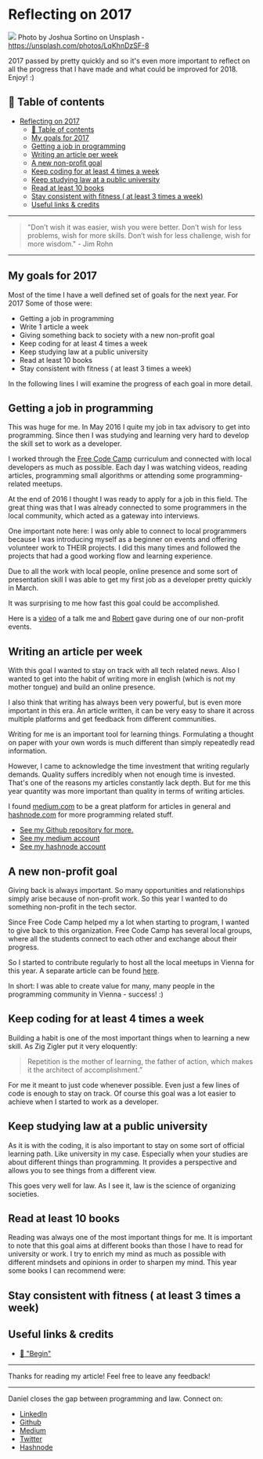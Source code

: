 # Reflecting on 2017
[<img src="https://images.unsplash.com/photo-1488229297570-58520851e868?auto=format&fit=crop&w=1498&q=80">](
https://unsplash.com/photos/LqKhnDzSF-8)
Photo by Joshua Sortino on Unsplash - https://unsplash.com/photos/LqKhnDzSF-8

2017 passed by pretty quickly and so it's even more important to reflect on all the progress that I have made and what could be improved for 2018. 
Enjoy! :) 


## 📄 Table of contents
<!-- TOC -->

- [Reflecting on 2017](#reflecting-on-2017)
  - [📄 Table of contents](#📄-table-of-contents)
  - [My goals for 2017](#my-goals-for-2017)
  - [Getting a job in programming](#getting-a-job-in-programming)
  - [Writing an article per week](#writing-an-article-per-week)
  - [A new non-profit goal](#a-new-non-profit-goal)
  - [Keep coding for at least 4 times a week](#keep-coding-for-at-least-4-times-a-week)
  - [Keep studying law at a public university](#keep-studying-law-at-a-public-university)
  - [Read at least 10 books](#read-at-least-10-books)
  - [Stay consistent with fitness ( at least 3 times a week)](#stay-consistent-with-fitness--at-least-3-times-a-week)
  - [Useful links & credits](#useful-links--credits)

<!-- /TOC -->

---
>"Don’t wish it was easier, wish you were better. Don’t wish for less problems, wish for more skills. Don’t wish for less challenge, wish for more wisdom." - Jim Rohn
---

## My goals for 2017

Most of the time I have a well defined set of goals for the next year. For 2017 Some of those were: 
- Getting a job in programming
- Write 1 article a week
- Giving something back to society with a new non-profit goal
- Keep coding for at least 4 times a week
- Keep studying law at a public university
- Read at least 10 books
- Stay consistent with fitness ( at least 3 times a week)

In the following lines I will examine the progress of each goal in more detail.

## Getting a job in programming

This was huge for me. In May 2016 I quite my job in tax advisory to get into programming. Since then I was studying and learning very hard to develop the skill set to work as a developer. 

I worked through the [Free Code Camp](https://www.freecodecamp.org/) curriculum and connected with local developers as much as possible. Each day I was watching videos, reading articles, programming small algorithms or attending some programming-related meetups. 

At the end of 2016 I thought I was ready to apply for a job in this field. The great thing was that I was already connected to some programmers in the local community, which acted as a gateway into interviews. 

One important note here: I was only able to connect to local programmers because I was introducing myself as a beginner on events and offering volunteer work to THEIR projects. I did this many times and followed the projects that had a good working flow and learning experience. 

Due to all the work with local people, online presence and some sort of presentation skill I was able to get my first job as a developer pretty quickly in March. 

It was surprising to me how fast this goal could be accomplished. 

Here is a [video](https://pusher.com/sessions/meetup/freecodecamp-vienna/from-self-taught-programmer-to-job) of a talk me and [Robert](http://rob.ee/) gave during one of our non-profit events.

## Writing an article per week

With this goal I wanted to stay on track with all tech related news. Also I wanted to get into the habit of writing more in english (which is not my mother tongue) and build an online presence. 

I also think that writing has always been very powerful, but is even more important in this era. An article written, it can be very easy to share it across multiple platforms and get feedback from different communities. 

Writing for me is an important tool for learning things. Formulating a thought on paper with your own words is much different than simply repeatedly read information. 

However, I came to acknowledge the time investment that writing regularly demands. Quality suffers incredibly when not enough time is invested. That's one of the reasons my articles constantly lack depth. But for me this year quantity was more important than quality in terms of writing articles.

I found [medium.com](https://medium.com/@ddcreationstudi) to be a great platform for articles in general and [hashnode.com](https://hashnode.com/@DDCreationStudio) for more programming related stuff.

- [See my Github repository for more.](https://github.com/DDCreationStudios/Writing)
- [See my medium account](https://medium.com/@ddcreationstudi)
- [See my hashnode account](https://hashnode.com/@DDCreationStudio)

## A new non-profit goal

Giving back is always important. So many opportunities and relationships simply arise because of non-profit work. 
So this year I wanted to do something non-profit in the tech sector.

Since Free Code Camp helped my a lot when starting to program, I wanted to give back to this organization. Free Code Camp has several local groups, where all the students connect to each other and exchange about their progress.

So I started to contribute regularly to host all the local meetups in Vienna for this year. A separate article can be found [here](https://medium.com/@ddcreationstudi/reflecting-on-hosting-meetups-in-2017-5d28d1db074d).

In short: I was able to create value for many, many people in the programming community in Vienna - success! :) 

## Keep coding for at least 4 times a week

Building a habit is one of the most important things when to learning a new skill. As Zig Zigler put it very eloquently:

> Repetition is the mother of learning, the father of action, which makes it the architect of accomplishment.”

For me it meant to just code whenever possible. Even just a few lines of code is enough to stay on track. Of course this goal was a lot easier to achieve when I started to work as a developer. 

## Keep studying law at a public university

As it is with the coding, it is also important to stay on some sort of official learning path. Like university in my case. Especially when your studies are about different things than programming. It provides a perspective and allows you to see things from a different view. 

This goes very well for law. As I see it, law is the science of organizing societies. 


## Read at least 10 books 

Reading was always one of the most important things for me. It is important to note that this goal aims at different books than those I have to read for university or work. I try to enrich my mind as much as possible with different mindsets and opinions in order to sharpen my mind.
This year some books I can recommend were:



## Stay consistent with fitness ( at least 3 times a week)




## Useful links & credits
- [📄 "Begin"](afgafgadgads)

---

Thanks for reading my article! Feel free to leave any feedback! 

---

Daniel closes the gap between programming and law. Connect on:
- [LinkedIn](www.linkedin.com/in/createdd) 
- [Github](https://github.com/DDCreationStudios)
- [Medium](https://medium.com/@ddcreationstudi)
- [Twitter](https://twitter.com/DDCreationStudi)
- [Hashnode](https://hashnode.com/@DDCreationStudio)

<!-- Written by Daniel Deutsch (deudan1010@gmail.com) -->
